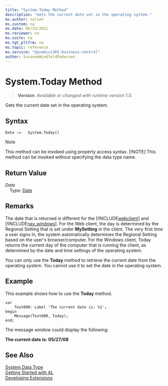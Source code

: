 ```yaml
---
title: "System.Today Method"
description: "Gets the current date set in the operating system."
ms.author: solsen
ms.custom: na
ms.date: 06/23/2021
ms.reviewer: na
ms.suite: na
ms.tgt_pltfrm: na
ms.topic: reference
ms.service: "dynamics365-business-central"
author: SusanneWindfeldPedersen
---
```

[//]: # (START>DO_NOT_EDIT)
[//]: # (IMPORTANT:Do not edit any of the content between here and the END>DO_NOT_EDIT.)
[//]: # (Any modifications should be made in the .xml files in the ModernDev repo.)
# System.Today Method
> **Version**: _Available or changed with runtime version 1.0._

Gets the current date set in the operating system.


## Syntax
```AL
Date :=   System.Today()
```
> [!NOTE]
> This method can be invoked using property access syntax.
> [!NOTE]
> This method can be invoked without specifying the data type name.


## Return Value
*Date*  
&emsp;Type: [Date](../date/date-data-type.md)  



[//]: # (IMPORTANT: END>DO_NOT_EDIT)

## Remarks  

The date that is returned is different for the [!INCLUDE[webclient](../../includes/webclient.md)] and [!INCLUDE[nav_windows](../../includes/nav_windows_md.md)]. For the Web client, the day is determined by the Regional Setting that is set under **MySetting** in the client. The very first time a user signs in, the system automatically determines the Regional Setting based on the user's browser/computer. For the Windows client, Today returns the current day of the computer that is running the client, as determined by the date and time settings of the operating system.

You can only use the **Today** method to retrieve the current date from the operating system. You cannot use it to set the date in the operating system.  
  
## Example

This example shows how to use the **Today** method. 
 
```al
var
    Text000: Label 'The current date is: %1';
begin
    Message(Text000, Today);  
end;
```  
  
The message window could display the following:  
  
**The current date is: 05/27/08**  
  

## See Also

[System Data Type](system-data-type.md)  
[Getting Started with AL](../../devenv-get-started.md)  
[Developing Extensions](../../devenv-dev-overview.md)